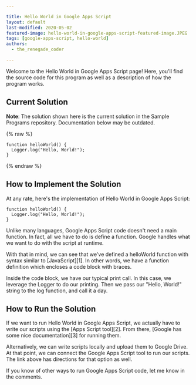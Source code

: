 ```yaml
---

title: Hello World in Google Apps Script
layout: default
last-modified: 2020-05-02
featured-image: hello-world-in-google-apps-script-featured-image.JPEG
tags: [google-apps-script, hello-world]
authors:
  - the_renegade_coder

---
```


Welcome to the Hello World in Google Apps Script page! Here, you'll find the source code for this program as well as a description of how the program works.

## Current Solution

**Note**: The solution shown here is the current solution in the Sample Programs repository. Documentation below may be outdated.

{% raw %}

```google apps script
function helloWorld() {
  Logger.log("Hello, World!");
}
```

{% endraw %}

## How to Implement the Solution

At any rate, here's the implementation of Hello World in Google Apps Script:

```
function helloWorld() {
  Logger.log("Hello, World!");
}
```

Unlike many languages, Google Apps Script code doesn't need a main function. In fact, all we have to do is define a function. Google handles what we want to do with the script at runtime.

With that in mind, we can see that we've defined a helloWorld function with syntax similar to [JavaScript][1]. In other words, we have a function definition which encloses a code block with braces.

Inside the code block, we have our typical print call. In this case, we leverage the Logger to do our printing. Then we pass our "Hello, World!" string to the log function, and call it a day.


## How to Run the Solution

If we want to run Hello World in Google Apps Script, we actually have to write our scripts using the [Apps Script tool][2]. From there, [Google has some nice documentation][3] for running them.

Alternatively, we can write scripts locally and upload them to Google Drive. At that point, we can connect the Google Apps Script tool to run our scripts. The link above has directions for that option as well.

If you know of other ways to run Google Apps Script code, let me know in the comments.
